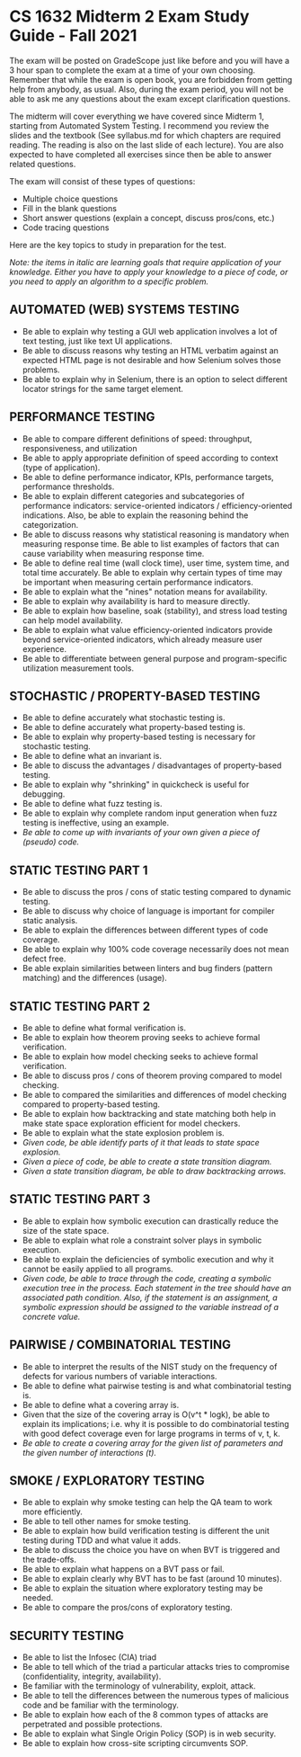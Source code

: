 # CS 1632 Midterm 2 Exam Study Guide - Fall 2021

The exam will be posted on GradeScope just like before and you will have a 3
hour span to complete the exam at a time of your own choosing.  Remember that
while the exam is open book, you are forbidden from getting help from anybody,
as usual.  Also, during the exam period, you will not be able to ask me any
questions about the exam except clarification questions.

The midterm will cover everything we have covered since Midterm 1, starting
from Automated System Testing.  I recommend you review the slides and the
textbook (See syllabus.md for which chapters are required reading.  The reading
is also on the last slide of each lecture).  You are also expected to have
completed all exercises since then be able to answer related questions.

The exam will consist of these types of questions:
  * Multiple choice questions
  * Fill in the blank questions
  * Short answer questions (explain a concept, discuss pros/cons, etc.)
  * Code tracing questions

Here are the key topics to study in preparation for the test.

_Note: the items in italic are learning goals that require application of your
knowledge.  Either you have to apply your knowledge to a piece of code, or you
need to apply an algorithm to a specific problem._

## AUTOMATED (WEB) SYSTEMS TESTING
* Be able to explain why testing a GUI web application involves a lot of text
  testing, just like text UI applications.
* Be able to discuss reasons why testing an HTML verbatim against an expected
  HTML page is not desirable and how Selenium solves those problems.
* Be able to explain why in Selenium, there is an option to select
  different locator strings for the same target element.

## PERFORMANCE TESTING
* Be able to compare different definitions of speed: throughput,
  responsiveness, and utilization
* Be able to apply appropriate definition of speed according to context (type
  of application).
* Be able to define performance indicator, KPIs, performance targets,
  performance thresholds.
* Be able to explain different categories and subcategories of performance
  indicators: service-oriented indicators / efficiency-oriented indications.
Also, be able to explain the reasoning behind the categorization.
* Be able to discuss reasons why statistical reasoning is mandatory when
  measuring response time.  Be able to list examples of factors that can cause
variability when measuring response time.
* Be able to define real time (wall clock time), user time, system time, and
  total time accurately.  Be able to explain why certain types of time may be
important when measuring certain performance indicators.
* Be able to explain what the "nines" notation means for availability.
* Be able to explain why availability is hard to measure directly.
* Be able to explain how baseline, soak (stability), and stress load testing
  can help model availability.
* Be able to explain what value efficiency-oriented indicators provide beyond
  service-oriented indicators, which already measure user experience.
* Be able to differentiate between general purpose and program-specific
  utilization measurement tools.

## STOCHASTIC / PROPERTY-BASED TESTING
* Be able to define accurately what stochastic testing is.
* Be able to define accurately what property-based testing is.
* Be able to explain why property-based testing is necessary for stochastic
  testing.
* Be able to define what an invariant is.
* Be able to discuss the advantages / disadvantages of property-based testing.
* Be able to explain why "shrinking" in quickcheck is useful for debugging.
* Be able to define what fuzz testing is.
* Be able to explain why complete random input generation when fuzz testing is
  ineffective, using an example.
* _Be able to come up with invariants of your own given a piece of (pseudo)
  code._

## STATIC TESTING PART 1
* Be able to discuss the pros / cons of static testing compared to dynamic
  testing.
* Be able to discuss why choice of language is important for compiler static analysis.
* Be able to explain the differences between different types of code coverage.
* Be able to explain why 100% code coverage necessarily does not mean defect
  free.
* Be able explain similarities between linters and bug finders (pattern
  matching) and the differences (usage).

## STATIC TESTING PART 2
* Be able to define what formal verification is.
* Be able to explain how theorem proving seeks to achieve formal verification.
* Be able to explain how model checking seeks to achieve formal verification.
* Be able to discuss pros / cons of theorem proving compared to model checking.
* Be able to compared the similarities and differences of model checking
  compared to property-based testing.
* Be able to explain how backtracking and state matching both help in make
  state space exploration efficient for model checkers.
* Be able to explain what the state explosion problem is.
* _Given code, be able identify parts of it that leads to state space explosion._
* _Given a piece of code, be able to create a state transition diagram._
* _Given a state transition diagram, be able to draw backtracking arrows._

## STATIC TESTING PART 3
* Be able to explain how symbolic execution can drastically reduce the size of
  the state space.
* Be able to explain what role a constraint solver plays in symbolic execution.
* Be able to explain the deficiencies of symbolic execution and why it cannot be easily applied to all programs.
* _Given code, be able to trace through the code, creating a symbolic
execution tree in the process.  Each statement in the tree should have an
associated path condition.  Also, if the statement is an assignment, a symbolic
expression should be assigned to the variable instread of a concrete value._

## PAIRWISE / COMBINATORIAL TESTING
* Be able to interpret the results of the NIST study on the frequency of
  defects for various numbers of variable interactions.
* Be able to define what pairwise testing is and what combinatorial testing is.
* Be able to define what a covering array is.
* Given that the size of the covering array is O(v^t * logk), be able to
  explain its implications; i.e. why it is possible to do combinatorial testing
with good defect coverage even for large programs in terms of v, t, k.
* _Be able to create a covering array for the given list of parameters and the
  given number of interactions (t)._

## SMOKE / EXPLORATORY TESTING
* Be able to explain why smoke testing can help the QA team to work more efficiently.
* Be able to tell other names for smoke testing.
* Be able to explain how build verification testing is different the unit
  testing during TDD and what value it adds.
* Be able to discuss the choice you have on when BVT is triggered and the trade-offs.
* Be able to explain what happens on a BVT pass or fail.
* Be able to explain clearly why BVT has to be fast (around 10 minutes).
* Be able to explain the situation where exploratory testing may be needed.
* Be able to compare the pros/cons of exploratory testing.

## SECURITY TESTING
* Be able to list the Infosec (CIA) triad
* Be able to tell which of the triad a particular attacks
  tries to compromise (confidentiality, integrity, availability).
* Be familiar with the terminology of vulnerability, exploit, attack.
* Be able to tell the differences between the numerous types of malicious code
  and be familiar with the terminology.
* Be able to explain how each of the 8 common types of attacks are perpetrated
  and possible protections.
* Be able to explain what Single Origin Policy (SOP) is in web security.
* Be able to explain how cross-site scripting circumvents SOP.
